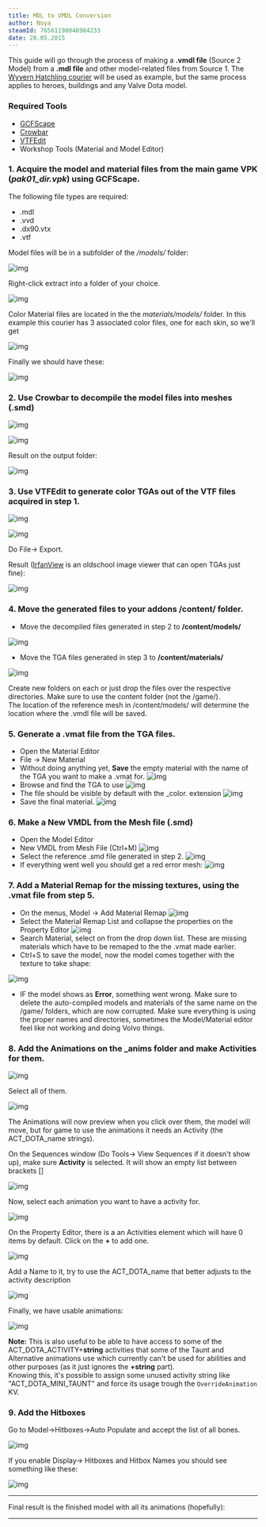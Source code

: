 ```yaml
---
title: MDL to VMDL Conversion
author: Noya
steamId: 76561198046984233
date: 28.05.2015
---
```


This guide will go through the process of making a **.vmdl file** (Source 2 Model) from a **.mdl file** and other model-related files from Source 1. The [Wyvern Hatchling courier](http://gfycat.com/JauntyQuickArcticwolf) will be used as example, but the same process applies to heroes, buildings and any Valve Dota model.

### Required Tools

* [GCFScape](http://nemesis.thewavelength.net/?p=26)
* [Crowbar](http://steamcommunity.com/groups/CrowbarTool/discussions/0/617328415069203029/)
* [VTFEdit](http://nemesis.thewavelength.net/index.php?c=238#p238)
* Workshop Tools (Material and Model Editor)

### 1. Acquire the **model** and **material** files from the main game VPK (*pak01_dir.vpk*) using GCFScape. 

The following file types are required:

* .mdl
* .vvd
* .dx90.vtx
* .vtf

Model files will be in a subfolder of the */models/* folder:

![img](http://puu.sh/i3ayn/10871a9310.png)

Right-click extract into a folder of your choice.

![img](http://puu.sh/i3aCO/4887dee9a8.png)

Color Material files are located in the  the *materials/models/* folder. In this example this courier has 3 associated color files, one for each skin, so we'll get 

![img](http://puu.sh/i3aCw/5df098fb34.png)

Finally we should have these:

![img](http://puu.sh/i3aF1/ac40c1028e.png)

### 2. Use Crowbar to decompile the model files into meshes (.smd)

![img](http://puu.sh/i3aHy/2c37903006.png)

![img](http://puu.sh/i3aIq/aa87bc8d72.png)

Result on the output folder:

![img](http://puu.sh/i3byq/f3640f6f4b.png)

### 3. Use VTFEdit to generate color TGAs out of the VTF files acquired in step 1.

![img](http://puu.sh/i3aJa/775179ec38.jpg)

![img](http://puu.sh/i3aKg/33590b10c1.jpg)

Do File-> Export.

Result ([IrfanView](http://www.irfanview.com/) is an oldschool image viewer that can open TGAs just fine):

![img](http://puu.sh/i3bEp/1176075e01.png)

### 4. Move the generated files to your addons **/content/** folder.

- Move the decompiled files generated in step 2 to **/content/models/**

![img](http://puu.sh/i3cT8/8962d8e943.png)

- Move the TGA files generated in step 3 to **/content/materials/**

![img](http://puu.sh/i3cQg/76e8c16b46.png)

Create new folders on each or just drop the files over the respective directories. Make sure to use the content folder (not the /game/). <br />The location of the reference mesh in /content/models/ will determine the location where the .vmdl file will be saved.

### 5. Generate a .vmat file from the TGA files. 

- Open the Material Editor
- File -> New Material
- Without doing anything yet, **Save** the empty material with the name of the TGA you want to make a .vmat for. ![img](http://puu.sh/i3d02/b647383364.png)
- Browse and find the TGA to use ![img](http://puu.sh/i3d8I/b8d0e0b25d.png) 
- The file should be visible by default with the _color. extension ![img](http://i.imgur.com/Bbu4VtP.jpg)
- Save the final material. ![img](http://i.imgur.com/Jbw6kyq.jpg)

### 6. Make a New VMDL from the Mesh file (.smd)

- Open the Model Editor
- New VMDL from Mesh File (Ctrl+M) ![img](http://puu.sh/i3gPC/eb6efe93f2.jpg)
- Select the reference .smd file generated in step 2. ![img](http://i.imgur.com/Q7VH7Nq.png)
- If everything went well you should get a red error mesh: ![img](http://i.imgur.com/MQmf1IM.jpg)

### 7. Add a Material Remap for the missing textures, using the .vmat file from step 5.

- On the menus, Model -> Add Material Remap ![img](http://i.imgur.com/NgZbK7n.png)
- Select the Material Remap List and collapse the properties on the Property Editor ![img](http://i.imgur.com/oRNgV71.png)
- Search Material, select on from the drop down list. These are missing materials which have to be remaped to the the .vmat made earlier.
- Ctrl+S to save the model, now the model comes together with the texture to take shape:

![img](http://i.imgur.com/o22c9Iy.jpg)

- IF the model shows as **Error**, something went wrong. Make sure to delete the auto-compiled models and materials of the same name on the /game/ folders, which are now corrupted. Make sure everything is using the proper names and directories, sometimes the Model/Material editor feel like not working and doing Volvo things.

### 8. Add the Animations on the _anims folder and make Activities for them.

![img](http://i.imgur.com/5BvFhPg.png)

Select all of them.

![img](http://i.imgur.com/GPPJld3.png)

The Animations will now preview when you click over them, the model will move, but for game to use the animations it needs an Activity (the ACT_DOTA_name strings).

On the Sequences window (Do Tools-> View Sequences if it doesn't show up), make sure **Activity** is selected. It will show an empty list between brackets []

![img](http://puu.sh/i3xPr/4ac46797fe.png)

Now, select each animation you want to have a activity for.

![img](http://puu.sh/i3yr7/447456fe3a.png)

On the Property Editor, there is a an Activities element which will have 0 items by default. Click on the **+** to add one.

![img](http://puu.sh/i3yyc/2bde52de31.png)

Add a Name to it, try to use the ACT_DOTA_name that better adjusts to the activity description

![img](http://puu.sh/i3yxi/2cbd4d5b16.png)

Finally, we have usable animations:

![img](http://puu.sh/i3yyc/2bde52de31.png)

**Note:** This is also useful to be able to have access to some of the ACT_DOTA_ACTIVITY+**string** activities that some of the Taunt and Alternative animations use which currently can't be used for abilities and other purposes (as it just ignores the **+string** part). <br />Knowing this, it's possible to assign some unused activity string like "ACT_DOTA_MINI_TAUNT" and force its usage trough the `OverrideAnimation` KV.

### 9. Add the Hitboxes

Go to Model->Hitboxes->Auto Populate and accept the list of all bones.

![img](http://puu.sh/i3yki/3624cba10a.png)

If you enable Display-> Hitboxes and Hitbox Names you should see something like these:

![img](http://puu.sh/i3ymK/0c24d9b35c.png)

---

Final result is the finished model with all its animations (hopefully):

<Gfycat id="FirmEthicalHylaeosaurus" />

---
